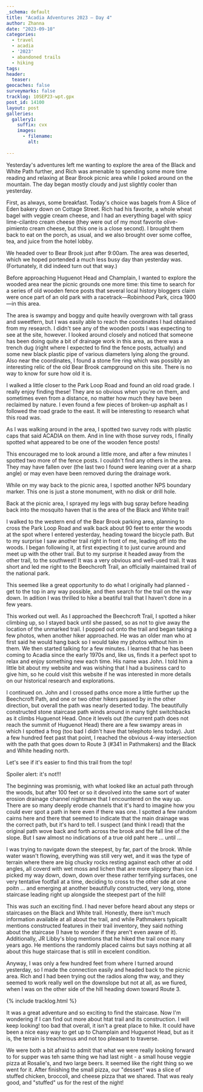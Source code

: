 ```yaml
---
_schema: default
title: "Acadia Adventures 2023 – Day 4"
author: Zhanna
date: "2023-09-10"
categories: 
  - travel
  - acadia
  - '2023'
  - abandoned trails
  - hiking
tags:
header:
  teaser:
geocaches: false
surveymarks: false
tracklog: 10SEP23-wpt.gpx
post_id: 14100
layout: post
galleries:
  gallery1:
    suffix: cvx
    images:
      - filename: 
        alt:
    
---
```


<!-- ## Black and White path - Maybe something about steps/constructed features on trails? -->

Yesterday's adventures left me wanting to explore the area of the Black and White Path further, and Rich was amenable to spending some more time reading and relaxing at Bear Brook picnic area while I poked around on the mountain. The day began mostly cloudy and just slightly cooler than yesterday.

First, as always, some breakfast. Today's choice was bagels from A Slice of Eden bakery down on Cottage Street. Rich had his favorite, a whole wheat bagel with veggie cream cheese, and I had an everything bagel with spicy lime-cilantro cream cheese (they were out of my most favorite olive-pimiento cream cheese, but this one is a close second). I brought them back to eat on the porch, as usual, and we also brought over some coffee, tea, and juice from the hotel lobby.

We headed over to Bear Brook just after 9:00am. The area was deserted, which we hoped portended a much less busy day than yesterday was. (Fortunately, it did indeed turn out that way.)

Before approaching Huguenot Head and Champlain, I wanted to explore the wooded area near the picnic grounds one more time: this time to search for a series of old wooden fence posts that several local history bloggers claim were once part of an old park with a racetrack—Robinhood Park, circa 1900—in this area. 

The area is swampy and boggy and quite heavily overgrown with tall grass and sweetfern, but I was easily able to reach the coordinates I had obtained from my research. I didn't see any of the wooden posts I was expecting to see at the site, however. I looked around closely and noticed that someone has been doing quite a bit of drainage work in this area, as there was a trench dug (right where I expected to find the fence posts, actually) and some new black plastic pipe of various diameters lying along the ground. Also near the coordinates, I found a stone fire ring which was possibly an interesting relic of the old Bear Brook campground on this site. There is no way to know for sure how old it is. 

I walked a little closer to the Park Loop Road and found an old road grade. I really enjoy finding these! They are so obvious when you're on them, and sometimes even from a distance, no matter how much they have been reclaimed by nature. I even found a few pieces of broken-up asphalt as I followed the road grade to the east. It will be interesting to research what this road was.

As I was walking around in the area, I spotted two survey rods with plastic caps that said ACADIA on them. And in line with those survey rods, I finally spotted what appeared to be one of the wooden fence posts! 

This encouraged me to look around a little more, and after a few minutes I spotted two more of the fence posts. I couldn't find any others in the area. They may have fallen over (the last two I found were leaning over at a sharp angle) or may even have been removed during the drainage work.

While on my way back to the picnic area, I spotted another NPS boundary marker. This one is just a stone monument, with no disk or drill hole.

Back at the picnic area, I sprayed my legs with bug spray before heading back into the mosquito haven that is the area of the Black and White trail!

I walked to the western end of the Bear Brook parking area, planning to cross the Park Loop Road and walk back about 90 feet to enter the woods at the spot where I entered yesterday, heading toward the bicycle path. But to my surprise I saw another trail right in front of me, leading off into the woods. I began following it, at first expecting it to just curve around and meet up with the other trail. But to my surprise it headed away from the other trail, to the southwest! It was a very obvious and well-used trail. It was short and led me right to the Beechcroft Trail, an officially maintained trail of the national park.

This seemed like a great opportunity to do what I originally had planned - get to the top in any way possible, and then search for the trail on the way down. In adition I was thrilled to hike a beatiful trail that I haven't done in a few years.

This worked out well. As I approached the Beechcroft Trail, I spotted a hiker climbing up, so I stayed back until she passed, so as not to give away the location of the unmarked trail. I popped out onto the trail and began taking a few photos, when another hiker approached. He was an older man who at first said he would hang back so I would take my photos without him in them. We then started talking for a few minutes. I learned that he has been coming to Acadia since the early 1970s and, like us, finds it a perfect spot to relax and enjoy something new each time. His name was John. I told him a little bit about my website and was wishing that I had a business card to give him, so he could visit this website if he was interested in more details on our historical research and explorations.

I continued on. John and I crossed paths once more a little further up the Beechcroft Path, and one or two other hikers passed by in the other direction, but overall the path was nearly deserted today. The beautifully constructed stone staircase path winds around in many tight switchbacks as it climbs Huguenot Head. Once it levels out (the current path does not reach the summit of Huguenot Head) there are a few swampy areas in which I spotted a frog (too bad I didn't have that telephoto lens today). Just a few hundred feet past that point, I reached the obvious 4-way intersection with the path that goes down to Route 3 (#341 in Pathmakers) and the Black and White heading north.

Let's see if it's easier to find this trail from the top!

Spoiler alert: it's not!!!

The beginning was promisnig, with what looked like an actual path through the woods, but after 100 feet or so it devolved into the same sort of water erosion drainage channel nightmare that I encountered on the way up. There are so many deeply erode channels that it's hard to imagine how you could ever spot a path in here even if there was one. I spotted a few random cairns here and there that seemed to indicate that the main drainage was the correct path, but it's hard to tell. I suspect (and think I read) that the original path wove back and forth across the brook and the fall line of the slope. But I saw almost no indications of a true old paht here ... until ...

I was trying to navigate down the steepest, by far, part of the brook. While water wasn't flowing, everything was still very wet, and it was the type of terrain where there are big chucky rocks resting against each other at odd angles, all coverd with wet moss and lichen that are more slippery than ice. I picked my way down, down, down over these rather terrifying surfaces, one very tentative footfall at a time, deciding to cross to the other sde at one poitn ... and emerging at another beautifully constructed, very long, stone staircase leading right up alongside the steepest part of the hill!

This was _such_ an exciting find. I had never before heard about any steps or staircases on the Black and White trail. Honestly, there isn't much information available at all about the trail, and while Pathmakers typicallt mentions constructed features in their trail inventory, they said nothing about the staircase (I have to wonder if they aren't even aware of it). Additionally, JR Libby's blog mentions that he hiked the trail once many years ago. He mentions the randomly placed cairns but says nothing at all about this huge staircase that is still in excelent condition.

Anyway, I was only a few hundred feet from where I turned around yesterday, so I made the connection easily and headed back to the picnic area. Rich and I had been trying out the radios along thw way, and they seemed to work really well on the downslope but not at all, as we fiured, when I was on the other side of the hill heading down toward Route 3.

{% include tracklog.html %}

It was a great adventure and so exciting to find the staircase. Now I'm wondering if I can find out more about htat trail and its construction. I will keep looking! too bad that overall, it isn't a great place to hike. It could have been a nice easy way to get up to Champlain and Huguenot Head, but as it is, the terrain is treacherous and not too pleasant to traverse.

We were both a bit afraid to admit that what we were really looking forward to for supper was teh same thing we had last night - a small house veggie pizza at Rosalie's, and two large beers. It seemed like the right thing so we went for it. After finishing the small pizza, our "dessert" was a slice of stuffed chicken, broccoli, and cheese pizza that we shared. That was realy good, and "stuffed" us for the rest of the night!



